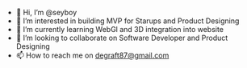 - 👋 Hi, I’m @seyboy
- 👀 I’m interested in building MVP for Starups and Product Designing
- 🌱 I’m currently learning WebGl and 3D integration into website 
- 💞️ I’m looking to collaborate on Software Developer and Product Designing
- 📫 How to reach me on degraft87@gmail.com

<!---
seyboy/seyboy is a ✨ special ✨ repository because its `README.md` (this file) appears on your GitHub profile.
You can click the Preview link to take a look at your changes.
--->
